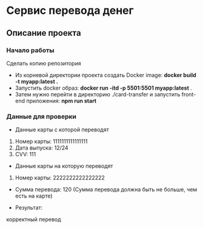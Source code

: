 # Сервис перевода денег
## Описание проекта
### Начало работы
Сделать копию репозитория 
* Из корневой директории проекта создать Docker image:  **docker build -t myapp:latest .**
* Запустить docker образ: **docker run -itd  -p 5501:5501 myapp:latest** . 
* Затем нужно перейти в директорию ./card-transfer и запустить front-end приложения:
**npm run start**
### Данные для проверки
* Данные карты с которой переводят
1. Номер карты: 1111111111111111
2. Дата выпуска: 12/24
3. CVV: 111

* Данные карты на которую переводят
1. Номер карты: 2222222222222222

* Сумма перевода: 120 (Сумма перевода должна быть не больше, чем есть на карте)

* Результат:

корректный перевод 



